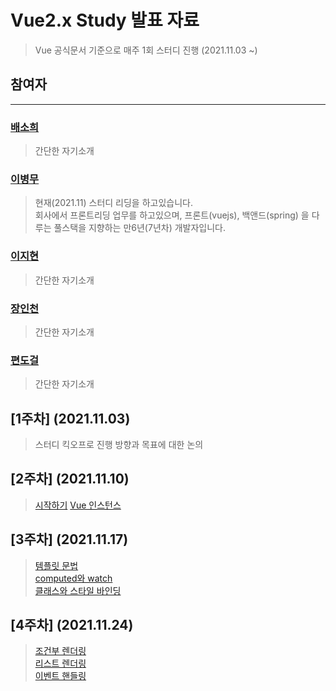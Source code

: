 Vue2.x Study 발표 자료
======================

> Vue 공식문서 기준으로 매주 1회 스터디 진행 (2021.11.03 ~)

## 참여자

---

### [배소희](https://naver.com)

> 간단한 자기소개

### [이병무](https://github.com/backsboys)

> 현재(2021.11) 스터디 리딩을 하고있습니다.  
> 회사에서 프론트리딩 업무를 하고있으며, 프론트(vuejs), 백앤드(spring) 을 다루는 풀스택을 지향하는 만6년(7년차) 개발자입니다.  

### [이지현](https://naver.com)

> 간단한 자기소개

### [장인천](https://naver.com)

> 간단한 자기소개

### [편도걸](https://naver.com)

> 간단한 자기소개

[1주차] (2021.11.03)
-----------------------
> 스터디 킥오프로 진행 방향과 목표에 대한 논의

[2주차] (2021.11.10)
-----------------------
> [시작하기](https://kr.vuejs.org/v2/guide/index.html)
> [Vue 인스턴스](https://kr.vuejs.org/v2/guide/instance.html)

[3주차] (2021.11.17)
-----------------------
> [템플릿 문법](https://kr.vuejs.org/v2/guide/syntax.html)  
> [computed와 watch](https://kr.vuejs.org/v2/guide/computed.html)  
> [클래스와 스타일 바인딩](https://kr.vuejs.org/v2/guide/class-and-style.html)

[4주차] (2021.11.24)
-----------------------
> [조건부 렌더링](https://kr.vuejs.org/v2/guide/conditional.html)  
> [리스트 렌더링](https://kr.vuejs.org/v2/guide/list.html)  
> [이벤트 핸들링](https://kr.vuejs.org/v2/guide/events.html)  
